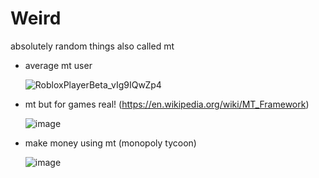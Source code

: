 # Weird
absolutely random things also called mt

- average mt user

  ![RobloxPlayerBeta_vIg9IQwZp4](https://user-images.githubusercontent.com/85036874/168494430-73d20e9e-6ce8-4a7d-bb9c-d4a0b3408103.png)

- mt but for games real! (https://en.wikipedia.org/wiki/MT_Framework)

  ![image](https://user-images.githubusercontent.com/85036874/168494474-7617abaf-eb55-458e-8c24-59bf2e1e31b2.png)

- make money using mt (monopoly tycoon)
  
  ![image](https://user-images.githubusercontent.com/85036874/168494520-771fe871-3e29-46b5-8f83-f0154036c08d.png)